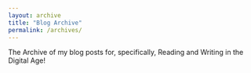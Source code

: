 ```yaml
---
layout: archive
title: "Blog Archive"
permalink: /archives/
---
```

The Archive of my blog posts for, specifically, Reading and Writing in the Digital Age!
